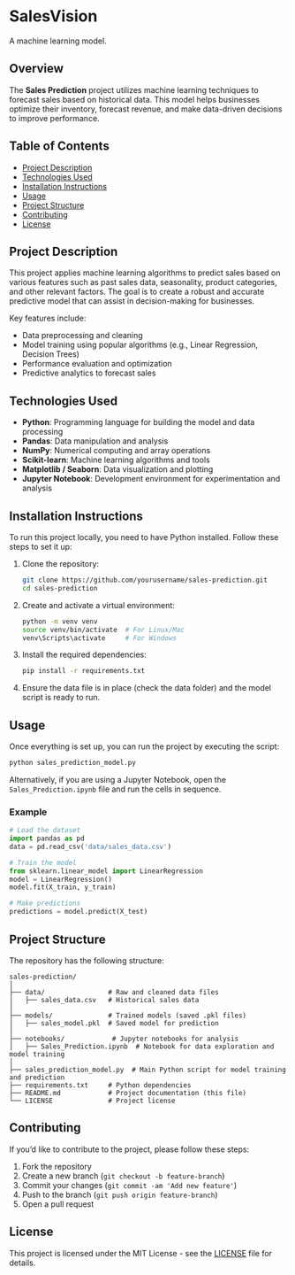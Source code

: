 # **SalesVision**
A machine learning model.

## Overview
The **Sales Prediction** project utilizes machine learning techniques to forecast sales based on historical data. This model helps businesses optimize their inventory, forecast revenue, and make data-driven decisions to improve performance.

## Table of Contents
- [Project Description](#project-description)
- [Technologies Used](#technologies-used)
- [Installation Instructions](#installation-instructions)
- [Usage](#usage)
- [Project Structure](#project-structure)
- [Contributing](#contributing)
- [License](#license)

## Project Description
This project applies machine learning algorithms to predict sales based on various features such as past sales data, seasonality, product categories, and other relevant factors. The goal is to create a robust and accurate predictive model that can assist in decision-making for businesses.

Key features include:
- Data preprocessing and cleaning
- Model training using popular algorithms (e.g., Linear Regression, Decision Trees)
- Performance evaluation and optimization
- Predictive analytics to forecast sales

## Technologies Used
- **Python**: Programming language for building the model and data processing
- **Pandas**: Data manipulation and analysis
- **NumPy**: Numerical computing and array operations
- **Scikit-learn**: Machine learning algorithms and tools
- **Matplotlib / Seaborn**: Data visualization and plotting
- **Jupyter Notebook**: Development environment for experimentation and analysis

## Installation Instructions
To run this project locally, you need to have Python installed. Follow these steps to set it up:

1. Clone the repository:
   ```bash
   git clone https://github.com/yourusername/sales-prediction.git
   cd sales-prediction
   ```

2. Create and activate a virtual environment:
   ```bash
   python -m venv venv
   source venv/bin/activate  # For Linux/Mac
   venv\Scripts\activate     # For Windows
   ```

3. Install the required dependencies:
   ```bash
   pip install -r requirements.txt
   ```

4. Ensure the data file is in place (check the data folder) and the model script is ready to run.

## Usage
Once everything is set up, you can run the project by executing the script:

```bash
python sales_prediction_model.py
```

Alternatively, if you are using a Jupyter Notebook, open the `Sales_Prediction.ipynb` file and run the cells in sequence.

### Example
```python
# Load the dataset
import pandas as pd
data = pd.read_csv('data/sales_data.csv')

# Train the model
from sklearn.linear_model import LinearRegression
model = LinearRegression()
model.fit(X_train, y_train)

# Make predictions
predictions = model.predict(X_test)
```

## Project Structure
The repository has the following structure:

```
sales-prediction/
│
├── data/                # Raw and cleaned data files
│   ├── sales_data.csv   # Historical sales data
│
├── models/              # Trained models (saved .pkl files)
│   ├── sales_model.pkl  # Saved model for prediction
│
├── notebooks/            # Jupyter notebooks for analysis
│   ├── Sales_Prediction.ipynb  # Notebook for data exploration and model training
│
├── sales_prediction_model.py  # Main Python script for model training and prediction
├── requirements.txt     # Python dependencies
├── README.md            # Project documentation (this file)
└── LICENSE              # Project license
```

## Contributing
If you’d like to contribute to the project, please follow these steps:
1. Fork the repository
2. Create a new branch (`git checkout -b feature-branch`)
3. Commit your changes (`git commit -am 'Add new feature'`)
4. Push to the branch (`git push origin feature-branch`)
5. Open a pull request

## License
This project is licensed under the MIT License - see the [LICENSE](LICENSE) file for details.
